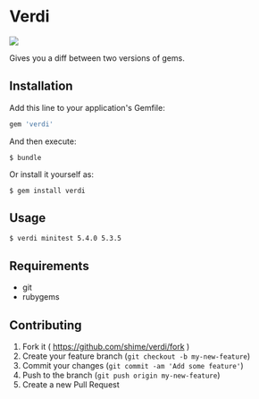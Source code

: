 # Verdi

![](http://uploads5.wikiart.org/images/giovanni-boldini/portrait-of-guiseppe-verdi-1813-1901.jpg!Blog.jpg)

Gives you a diff between two versions of gems.

## Installation

Add this line to your application's Gemfile:

```ruby
gem 'verdi'
```

And then execute:

    $ bundle

Or install it yourself as:

    $ gem install verdi

## Usage

    $ verdi minitest 5.4.0 5.3.5

## Requirements

* git
* rubygems

## Contributing

1. Fork it ( https://github.com/shime/verdi/fork )
2. Create your feature branch (`git checkout -b my-new-feature`)
3. Commit your changes (`git commit -am 'Add some feature'`)
4. Push to the branch (`git push origin my-new-feature`)
5. Create a new Pull Request
